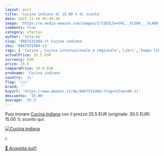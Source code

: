 ```yaml
---
layout: post
title: 'Cucina indiana al 15.00 % di sconto'
date: 2021-11-16 05:49:26
image: 'https://m.media-amazon.com/images/I/51EUL5e+UXL._SL500_._SL400_.jpg'
comments: true
category: ofertas
author: 'tole.es'
slug: '8867531484-it Cucina indiana'
sku: '8867531484-it'
tags: [ 'Cucina','Cucina internazionale e regionale','Libri','Tempo libero', ]
actualPrice: 25.5 EUR
currency: EUR
price: 25.5
comparePrice: 30.0 EUR
prodname: 'Cucina indiana'
country: 'it'
flag: '🇮🇹'
brand: ''
buyurl: 'https://www.amazon.it/dp/8867531484/?tag=tolees00-21'
descuento: '15.00'
average: '25.5'
---
```


Puoi trovare [Cucina indiana](https://www.amazon.it/dp/8867531484/?tag=tolees00-21) con il prezzo 25.5 EUR (originale: 30.0 EUR) 15.00 % sconto qui:

[![Cucina indiana](https://m.media-amazon.com/images/I/51EUL5e+UXL._SL500_._SL400_.jpg)](https://www.amazon.it/dp/8867531484/?tag=tolees00-21)

ℹ️:


[🛒 Acquista qui!!](https://www.amazon.it/dp/8867531484/?tag=tolees00-21)
